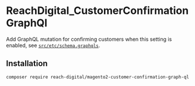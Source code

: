 # ReachDigital_CustomerConfirmationGraphQl

Add GraphQL mutation for confirming customers when this setting is enabled, see [`src/etc/schema.graphqls`](https://github.com/ho-nl/magento2-ReachDigital_CustomerConfirmationGraphQl/blob/main/src/etc/schema.graphqls).

## Installation

```bash
composer require reach-digital/magento2-customer-confirmation-graph-ql
```
